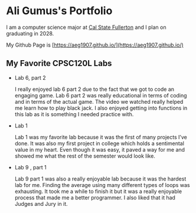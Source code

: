 # Ali Gumus's Portfolio

I am a computer science major at [Cal State Fullerton](www.fullerton.edu) and I plan on graduating in 2028. 

My Github Page is [https://aeg1907.github.io/](https://aeg1907.github.io/)
## My Favorite CPSC120L Labs

* Lab 6, part 2

    I really enjoyed lab 6 part 2 due to the fact that we got to code an engaging game. Lab 6 part 2 was really educational in terms of coding and in terms of the actual game. The video we watched really helped me learn how to play black jack. I also enjoyed getting into functions in this lab as it is something I needed practice with.


* Lab 1

    Lab 1 was my favorite lab because it was the first of many projects I’ve done. It was also my first project in college which holds a sentimental value in my heart. Even though it was easy, it paved a way for me and showed me what the rest of the semester would look like. 


* Lab 9 , part 1

    Lab 9 part 1 was also a really enjoyable lab because it was the hardest lab for me. Finding the average using many different types of loops was exhausting. It took me a while to finish it but it was a really enjoyable process that made me a better programmer. I also liked that it had Judges and Jury in it.
